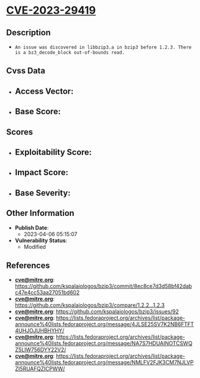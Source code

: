 
# [CVE-2023-29419](https://github.com/kspalaiologos/bzip3/commit/8ec8ce7d3d58bf42dabc47e4cc53aa27051bd602)

## Description

- `An issue was discovered in libbzip3.a in bzip3 before 1.2.3. There is a bz3_decode_block out-of-bounds read.`

## Cvss Data

- **Access Vector**:
  - 
- **Base Score**:
  - 

## Scores

- **Exploitability Score**:
  - 
- **Impact Score**:
  - 
- **Base Severity**:
  - 

## Other Information

- **Publish Date**:
  - 2023-04-06 05:15:07
- **Vulnerability Status**:
  - Modified

## References

- **cve@mitre.org**: https://github.com/kspalaiologos/bzip3/commit/8ec8ce7d3d58bf42dabc47e4cc53aa27051bd602
- **cve@mitre.org**: https://github.com/kspalaiologos/bzip3/compare/1.2.2...1.2.3
- **cve@mitre.org**: https://github.com/kspalaiologos/bzip3/issues/92
- **cve@mitre.org**: https://lists.fedoraproject.org/archives/list/package-announce%40lists.fedoraproject.org/message/4JLSE25SV7K2NB6FTFT4UHJOJUHBHYHY/
- **cve@mitre.org**: https://lists.fedoraproject.org/archives/list/package-announce%40lists.fedoraproject.org/message/NA7S7HDUAINOTCSWQZ5LIW756DYY22V2/
- **cve@mitre.org**: https://lists.fedoraproject.org/archives/list/package-announce%40lists.fedoraproject.org/message/NMLFV2FJK3CM7NJLVPZI5RUAFQZICPWW/
